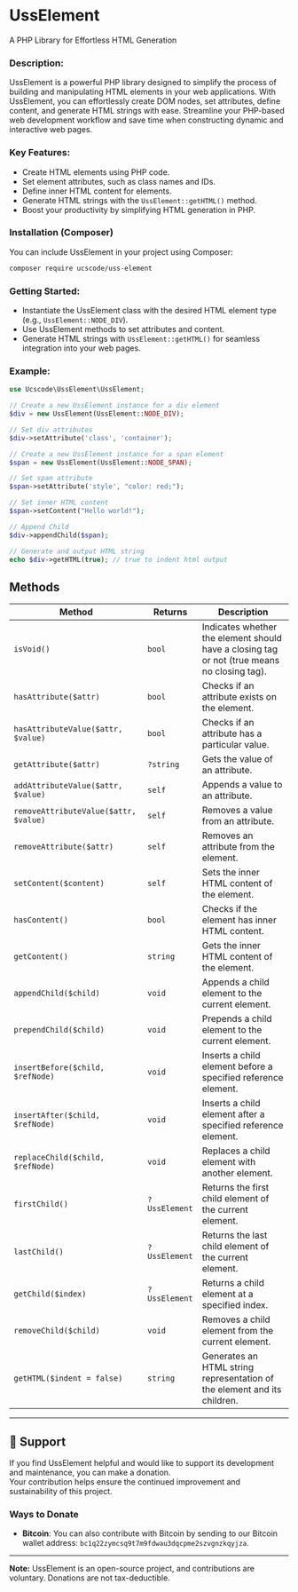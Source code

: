 # UssElement 

A PHP Library for Effortless HTML Generation

### Description:

UssElement is a powerful PHP library designed to simplify the process of building and manipulating HTML elements in your web applications. With UssElement, you can effortlessly create DOM nodes, set attributes, define content, and generate HTML strings with ease. Streamline your PHP-based web development workflow and save time when constructing dynamic and interactive web pages.

### Key Features:

- Create HTML elements using PHP code.
- Set element attributes, such as class names and IDs.
- Define inner HTML content for elements.
- Generate HTML strings with the `UssElement::getHTML()` method.
- Boost your productivity by simplifying HTML generation in PHP.

### Installation (Composer)

You can include UssElement in your project using Composer:

```bash
composer require ucscode/uss-element
```

### Getting Started:

- Instantiate the UssElement class with the desired HTML element type (e.g., `UssElement::NODE_DIV`).
- Use UssElement methods to set attributes and content.
- Generate HTML strings with `UssElement::getHTML()` for seamless integration into your web pages.

### Example:

```php
use Ucscode\UssElement\UssElement;

// Create a new UssElement instance for a div element
$div = new UssElement(UssElement::NODE_DIV);

// Set div attributes
$div->setAttribute('class', 'container');

// Create a new UssElement instance for a span element
$span = new UssElement(UssElement::NODE_SPAN);

// Set span attribute
$span->setAttribute('style', "color: red;");

// Set inner HTML content
$span->setContent("Hello world!");

// Append Child
$div->appendChild($span);

// Generate and output HTML string
echo $div->getHTML(true); // true to indent html output
```

## Methods

<table>
  <thead>
    <tr>
      <th>Method</th>
      <th>Returns</th>
      <th>Description</th>
    </tr>
  </thead>
  <tbody>
    <tr>
      <td><code>isVoid()</code></td>
      <td><code>bool</code></td>
      <td>Indicates whether the element should have a closing tag or not (true means no closing tag).</td>
    </tr>
    <tr>
      <td><code>hasAttribute($attr)</code></td>
      <td><code>bool</code></td>
      <td>Checks if an attribute exists on the element.</td>
    </tr>
    <tr>
      <td><code>hasAttributeValue($attr, $value)</code></td>
      <td><code>bool</code></td>
      <td>Checks if an attribute has a particular value.</td>
    </tr>
    <tr>
      <td><code>getAttribute($attr)</code></td>
      <td><code>?string</code></td>
      <td>Gets the value of an attribute.</td>
    </tr>
    <tr>
      <td><code>addAttributeValue($attr, $value)</code></td>
      <td><code>self</code></td>
      <td>Appends a value to an attribute.</td>
    </tr>
    <tr>
      <td><code>removeAttributeValue($attr, $value)</code></td>
      <td><code>self</code></td>
      <td>Removes a value from an attribute.</td>
    </tr>
    <tr>
      <td><code>removeAttribute($attr)</code></td>
      <td><code>self</code></td>
      <td>Removes an attribute from the element.</td>
    </tr>
    <tr>
      <td><code>setContent($content)</code></td>
      <td><code>self</code></td>
      <td>Sets the inner HTML content of the element.</td>
    </tr>
    <tr>
      <td><code>hasContent()</code></td>
      <td><code>bool</code></td>
      <td>Checks if the element has inner HTML content.</td>
    </tr>
    <tr>
      <td><code>getContent()</code></td>
      <td><code>string</code></td>
      <td>Gets the inner HTML content of the element.</td>
    </tr>
    <tr>
      <td><code>appendChild($child)</code></td>
      <td><code>void</code></td>
      <td>Appends a child element to the current element.</td>
    </tr>
    <tr>
      <td><code>prependChild($child)</code></td>
      <td><code>void</code></td>
      <td>Prepends a child element to the current element.</td>
    </tr>
    <tr>
      <td><code>insertBefore($child, $refNode)</code></td>
      <td><code>void</code></td>
      <td>Inserts a child element before a specified reference element.</td>
    </tr>
    <tr>
      <td><code>insertAfter($child, $refNode)</code></td>
      <td><code>void</code></td>
      <td>Inserts a child element after a specified reference element.</td>
    </tr>
    <tr>
      <td><code>replaceChild($child, $refNode)</code></td>
      <td><code>void</code></td>
      <td>Replaces a child element with another element.</td>
    </tr>
    <tr>
      <td><code>firstChild()</code></td>
      <td><code>?UssElement</code></td>
      <td>Returns the first child element of the current element.</td>
    </tr>
    <tr>
      <td><code>lastChild()</code></td>
      <td><code>?UssElement</code></td>
      <td>Returns the last child element of the current element.</td>
    </tr>
    <tr>
      <td><code>getChild($index)</code></td>
      <td><code>?UssElement</code></td>
      <td>Returns a child element at a specified index.</td>
    </tr>
    <tr>
      <td><code>removeChild($child)</code></td>
      <td><code>void</code></td>
      <td>Removes a child element from the current element.</td>
    </tr>
    <tr>
      <td><code>getHTML($indent = false)</code></td>
      <td><code>string</code></td>
      <td>Generates an HTML string representation of the element and its children.</td>
    </tr>
  </tbody>
</table>

---

## 💖 Support

If you find UssElement helpful and would like to support its development and maintenance, you can make a donation. <br>
Your contribution helps ensure the continued improvement and sustainability of this project.

### Ways to Donate

- **Bitcoin**: You can also contribute with Bitcoin by sending to our Bitcoin wallet address: `bc1q22zymcsq9t7m9fdwau3dqcpme2szvgnzkqyjza`.

---

**Note:** UssElement is an open-source project, and contributions are voluntary. Donations are not tax-deductible.
